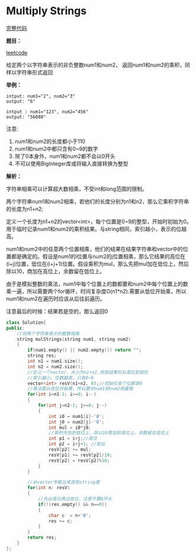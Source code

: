 # Multiply Strings
[完整代码](https://github.com/ludandandan/LeetCode/blob/master/01String/43MultiplyStrings.cpp)

**题目：**

[leetcode](https://leetcode.com/problems/multiply-strings/)

给定两个以字符串表示的非负整数num1和num2， 返回num1和num2的乘积，同样以字符串形式返回

**举例：**
```
intput: num1="2", num2="3"
output: "6"
```

```
intput : num1="123", num2="456"
output: "56088"
```

注意:
1. num1和num2的长度都小于110
2. num1和num2中都只含有0~9的数字
3. 除了0本身外，num1和num2都不会以0开头
4. 不可以使用BigInteger库或将输入直接转换为整型


**解析：**

字符串相乘可以计算超大数相乘，不受int和long范围的限制。

两个字符串num1和num2相乘，若他们的长度分别为n1和n2，那么它乘积字符串的长度为n1+n2;

定义一个长度为n1+n2的vector\<int\>，每个位置是0~9的整型，开始时初始为0。用于临时记录num1和num2的乘积结果。与string相同，索引越小，表示的位越高。

num1和num2中的任意两个位置相乘，他们的结果在结果字符串和vector中的位置都是确定的。假设是num1的i位置与num2的j位置相乘，那么它结果的高位在(i+j)位置，低位在(i+j+1)位置。假设乘积为mul，那么先把mul加在低位上，然后除以10，商加在高位上，余数留在低位上。

由于是模拟整数的乘法，num1中每个位置上的数都要和num2中每个位置上的数乘一遍，所以需要两个for循环，时间复杂度O(n1*n2).需要从低位开始乘，所以num1和num2在遍历时应该从后往前遍历。

注意最后的时候：结果若是空的，那么返回0

```c++
class Solution{
public:
    //将两个字符串表示的整数相乘
    string mulStrings(string num1, string num2)
    {
        if(num1.empty() || num2.empty()) return "";
        string res; 
        int n1 = num1.size();
        int n2 = num2.size();
        //定义一个vector，大小为n1+n2,存放结果的从高位到低位
        //索引越小，位数越高，只有0~9
        vector<int> resV(n1+n2, 0);//初始化各个位都是0
        //乘法要从低位开始算，所以要对num1和num2倒着取
        for(int i=n1-1; i>=0; i--)
        {
            for(int j=n2-1; j>=0; j--)
            {
                int i0 = num1[i]-'0';
                int j0 = num2[j]-'0';
                int mul = i0*j0;
                //乘积先加到低位上，除以10商加到高位上，余数留在低位上
                int p1 = i+j;//高位
                int p2 = i+j+1; //低位
                resV[p2] += mul;
                resV[p1] += resV[p2]/10;
                resV[p2] = resV[p2]%10;
            }
        }

        //从vector中取出来放到string里
        for(int n: resV)
        {
            //先出高位再出低位，注意不要0开头
            if(!(res.empty() && n==0))
            {
                char c  = n+'0';
                res += c;
            }
        }
        return res;
    }
};

```